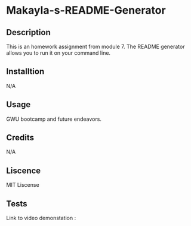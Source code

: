 # Makayla-s-README-Generator

## Description 
This is an homework assignment from module 7. The README generator allows you to run it on your command line. 

## Installtion 

N/A

## Usage

GWU bootcamp and future endeavors. 

## Credits 

N/A

## Liscence 

MIT Liscense 

## Tests

Link to video demonstation : 


